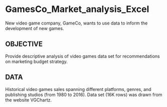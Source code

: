 # GamesCo_Market_analysis_Excel
New video game company, GameCo, wants to use data to inform the development of new games. 

## OBJECTIVE  
Provide descriptive analysis of video games data set for recommendations on marketing budget strategy. 

## DATA 
Historical video games sales spanning different platforms, genres, and publishing studios (from 1980 to 2016). 
Data set (16K rows) was drawn from the website VGChartz​.



